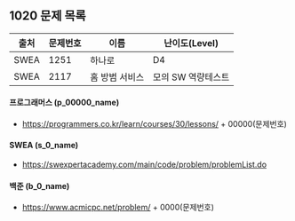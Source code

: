 ## 1020 문제 목록



| 출처 | 문제번호 | 이름           | 난이도(Level)      |
| ---- | -------- | -------------- | ------------------ |
| SWEA | 1251     | 하나로         | D4                 |
| SWEA | 2117     | 홈 방범 서비스 | 모의 SW 역량테스트 |



#### 프로그래머스 (p_00000_name)

- https://programmers.co.kr/learn/courses/30/lessons/ + 00000(문제번호)

#### SWEA (s_0_name)

- https://swexpertacademy.com/main/code/problem/problemList.do

#### 백준 (b_0_name)

- https://www.acmicpc.net/problem/ + 0000(문제번호)

